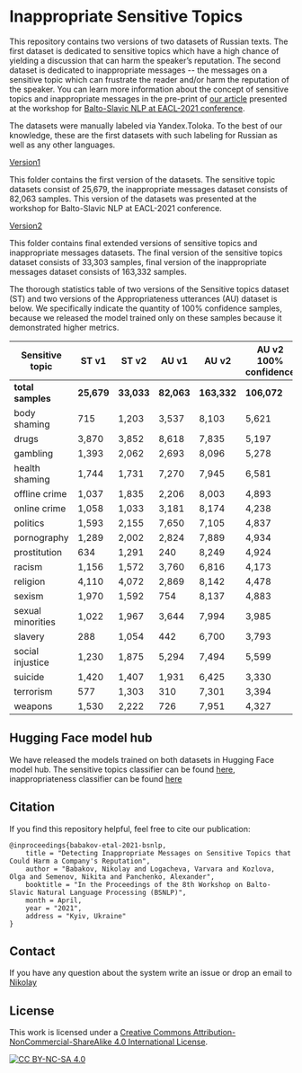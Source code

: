 # Inappropriate Sensitive Topics

This repository contains two versions of two datasets of Russian texts. 
The first dataset is dedicated to sensitive topics which have a high chance of yielding a discussion that can harm the speaker’s reputation.
The second dataset is dedicated to inappropriate messages -- the messages on a sensitive topic which can frustrate the reader and/or harm the reputation of the speaker.
You can learn more information about the concept of sensitive topics and inappropriate messages in the pre-print of [our article](https://arxiv.org/abs/2103.05345) presented at the workshop for [Balto-Slavic NLP at EACL-2021 conference](http://bsnlp.cs.helsinki.fi/).

The datasets were manually labeled via Yandex.Toloka.
To the best of our knowledge, these are the first datasets with such labeling for Russian as well as any other languages.

[Version1](https://github.com/skoltech-nlp/inappropriate-sensitive-topics/tree/main/Version1)

This folder contains the first version of the datasets.  The sensitive topic datasets consist of 25,679,  the inappropriate messages dataset consists of 82,063 samples.
This version of the datasets was presented at the workshop for Balto-Slavic NLP at EACL-2021 conference.

[Version2](https://github.com/skoltech-nlp/inappropriate-sensitive-topics/tree/main/Version2)

This folder contains final extended versions of sensitive topics and inappropriate messages datasets.
The final version of the sensitive topics dataset consists of 33,303 samples, final version of the inappropriate messages dataset consists of 163,332 samples.

The thorough statistics table of two versions of the Sensitive topics dataset (ST) and two versions of the Appropriateness utterances (AU) dataset is below. We specifically indicate the quantity of 100% confidence samples, because we released the model trained only on these samples because it demonstrated higher metrics. 

| Sensitive topic   | ST v1 | ST v2 | AU v1 | AU v2 | AU v2 100% confidence |
|-------------------|--------------|--------------|--------------------|--------------------|------------------------------------|
| <strong>total samples</strong>     |       <strong>25,679</strong>  |       <strong>33,033</strong>  |             <strong>82,063</strong>  |            <strong>163,332</strong>  |                            <strong>106,072</strong>  |
| body shaming      |          715 |        1,203 |              3,537 |              8,103 |                              5,621 |
| drugs             |        3,870 |        3,852 |              8,618 |              7,835 |                              5,197 |
| gambling          |        1,393 |        2,062 |              2,693 |              8,096 |                              5,278 |
| health shaming    |        1,744 |        1,731 |              7,270 |              7,945 |                              6,581 |
| offline crime     |        1,037 |        1,835 |              2,206 |              8,003 |                              4,893 |
| online crime      |        1,058 |        1,033 |              3,181 |              8,174 |                              4,238 |
| politics          |        1,593 |        2,155 |              7,650 |              7,105 |                              4,837 |
| pornography       |        1,289 |        2,002 |              2,824 |              7,889 |                              4,934 |
| prostitution      |          634 |        1,291 |                240 |              8,249 |                              4,924 |
| racism            |        1,156 |        1,572 |              3,760 |              6,816 |                              4,173 |
| religion          |        4,110 |        4,072 |              2,869 |              8,142 |                              4,478 |
| sexism            |        1,970 |        1,592 |                754 |              8,137 |                              4,883 |
| sexual minorities |        1,022 |        1,967 |              3,644 |              7,994 |                              3,985 |
| slavery           |          288 |        1,054 |                442 |              6,700 |                              3,793 |
| social injustice  |        1,230 |        1,875 |              5,294 |              7,494 |                              5,599 |
| suicide           |        1,420 |        1,407 |              1,931 |              6,425 |                              3,330 |
| terrorism         |          577 |        1,303 |                310 |              7,301 |                              3,394 |
| weapons           |        1,530 |        2,222 |                726 |              7,951 |                              4,327 |


## Hugging Face model hub

We have released the models trained on both datasets in Hugging Face model hub.
The sensitive topics classifier can be found [here](https://huggingface.co/Skoltech/russian-sensitive-topics), inappropriateness classifier can be found [here](https://huggingface.co/Skoltech/russian-inappropriate-messages)

## Citation

If you find this repository helpful, feel free to cite our publication:

```
@inproceedings{babakov-etal-2021-bsnlp,
    title = "Detecting Inappropriate Messages on Sensitive Topics that Could Harm a Company's Reputation",
    author = "Babakov, Nikolay and Logacheva, Varvara and Kozlova, Olga and Semenov, Nikita and Panchenko, Alexander",
    booktitle = "In the Proceedings of the 8th Workshop on Balto-Slavic Natural Language Processing (BSNLP)",
    month = April,
    year = "2021",
    address = "Kyiv, Ukraine"
}
```

## Contact

If you have any question about the system write an issue or drop an email to [Nikolay](mailto:N.Babakov@skoltech.ru)

## License

This work is licensed under a [Creative Commons Attribution-NonCommercial-ShareAlike 4.0 International License][cc-by-nc-sa].

[![CC BY-NC-SA 4.0][cc-by-nc-sa-image]][cc-by-nc-sa]

[cc-by-nc-sa]: http://creativecommons.org/licenses/by-nc-sa/4.0/
[cc-by-nc-sa-image]: https://i.creativecommons.org/l/by-nc-sa/4.0/88x31.png
